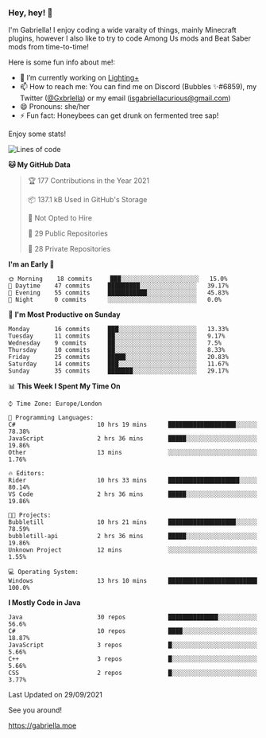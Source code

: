 ### Hey, hey! 👋

I'm Gabriella! I enjoy coding a wide varaity of things, mainly Minecraft plugins, however I also like to try to code Among Us mods and Beat Saber mods from time-to-time!

Here is some fun info about me!:

- 🔭 I’m currently working on [Lighting+](https://github.com/IsGabriellaCurious/LightingPlus)
- 📫 How to reach me: You can find me on Discord (Bubbles ✨#6859), my Twitter ([@Gxbrlella](twitter.com/Gxbrlella)) or my email ([isgabriellacurious@gmail.com](mailto://isgabriellacurious@gmail.com))
- 😄 Pronouns: she/her
- ⚡ Fun fact: Honeybees can get drunk on fermented tree sap!

Enjoy some stats!

<!--START_SECTION:waka-->
![Lines of code](https://img.shields.io/badge/From%20Hello%20World%20I%27ve%20Written-3930%20lines%20of%20code-blue)

**🐱 My GitHub Data** 

> 🏆 177 Contributions in the Year 2021
 > 
> 📦 137.1 kB Used in GitHub's Storage 
 > 
> 🚫 Not Opted to Hire
 > 
> 📜 29 Public Repositories 
 > 
> 🔑 28 Private Repositories  
 > 
**I'm an Early 🐤** 

```text
🌞 Morning    18 commits     ███░░░░░░░░░░░░░░░░░░░░░░   15.0% 
🌆 Daytime    47 commits     █████████░░░░░░░░░░░░░░░░   39.17% 
🌃 Evening    55 commits     ███████████░░░░░░░░░░░░░░   45.83% 
🌙 Night      0 commits      ░░░░░░░░░░░░░░░░░░░░░░░░░   0.0%

```
📅 **I'm Most Productive on Sunday** 

```text
Monday       16 commits     ███░░░░░░░░░░░░░░░░░░░░░░   13.33% 
Tuesday      11 commits     ██░░░░░░░░░░░░░░░░░░░░░░░   9.17% 
Wednesday    9 commits      ██░░░░░░░░░░░░░░░░░░░░░░░   7.5% 
Thursday     10 commits     ██░░░░░░░░░░░░░░░░░░░░░░░   8.33% 
Friday       25 commits     █████░░░░░░░░░░░░░░░░░░░░   20.83% 
Saturday     14 commits     ███░░░░░░░░░░░░░░░░░░░░░░   11.67% 
Sunday       35 commits     ███████░░░░░░░░░░░░░░░░░░   29.17%

```


📊 **This Week I Spent My Time On** 

```text
⌚︎ Time Zone: Europe/London

💬 Programming Languages: 
C#                       10 hrs 19 mins      ███████████████████░░░░░░   78.38% 
JavaScript               2 hrs 36 mins       █████░░░░░░░░░░░░░░░░░░░░   19.86% 
Other                    13 mins             ░░░░░░░░░░░░░░░░░░░░░░░░░   1.76%

🔥 Editors: 
Rider                    10 hrs 33 mins      ████████████████████░░░░░   80.14% 
VS Code                  2 hrs 36 mins       █████░░░░░░░░░░░░░░░░░░░░   19.86%

🐱‍💻 Projects: 
Bubbletill               10 hrs 21 mins      ███████████████████░░░░░░   78.59% 
bubbletill-api           2 hrs 36 mins       █████░░░░░░░░░░░░░░░░░░░░   19.86% 
Unknown Project          12 mins             ░░░░░░░░░░░░░░░░░░░░░░░░░   1.55%

💻 Operating System: 
Windows                  13 hrs 10 mins      █████████████████████████   100.0%

```

**I Mostly Code in Java** 

```text
Java                     30 repos            ██████████████░░░░░░░░░░░   56.6% 
C#                       10 repos            ████░░░░░░░░░░░░░░░░░░░░░   18.87% 
JavaScript               3 repos             █░░░░░░░░░░░░░░░░░░░░░░░░   5.66% 
C++                      3 repos             █░░░░░░░░░░░░░░░░░░░░░░░░   5.66% 
CSS                      2 repos             █░░░░░░░░░░░░░░░░░░░░░░░░   3.77%

```



 Last Updated on 29/09/2021
<!--END_SECTION:waka-->

See you around!

https://gabriella.moe
